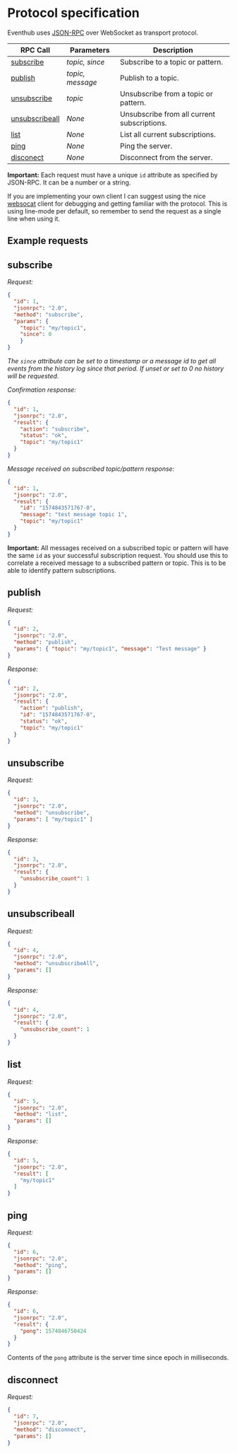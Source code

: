 # Protocol specification
Eventhub uses [JSON-RPC](http://www.jsonrpc.org/) over WebSocket as transport protocol.

| RPC Call                            | Parameters     | Description |
|-------------------------------------|----------------|-------------|
| [subscribe](##subscribe)           | *topic, since*    | Subscribe to a topic or pattern.
| [publish](##publish)               | *topic, message*  | Publish to a topic.
| [unsubscribe](##unsubscribe)       | *topic*           | Unsubscribe from a topic or pattern.
| [unsubscribeall](##unsubscribeall) | *None*            | Unsubscribe from all current subscriptions.
| [list](##list)                     | *None*            | List all current subscriptions.
| [ping](##ping)                     | *None*            | Ping the server.
| [disconect](##disconnect)          | *None*            | Disconnect from the server.

**Important:** Each request must have a unique `id` attribute as specified by JSON-RPC. It can be a number or a string.

If you are implementing your own client I can suggest using the nice [websocat](https://github.com/vi/websocat) client for debugging and getting familiar with the protocol. This is using line-mode per default, so remember to send the request as a single line when using it.

## Example requests
## subscribe

*Request:*
```json
{
  "id": 1,
  "jsonrpc": "2.0",
  "method": "subscribe",
  "params": { 
    "topic": "my/topic1", 
    "since": 0
    }
}
```

*The `since` attribute can be set to a timestamp or a message id to get all events from the history log since that period. If unset or set to 0 no history will be requested.*

*Confirmation response:*
```json
{
  "id": 1,
  "jsonrpc": "2.0",
  "result": {
    "action": "subscribe",
    "status": "ok",
    "topic": "my/topic1"
  }
}
```

*Message received on subscribed topic/pattern response:*
```json
{
  "id": 1,
  "jsonrpc": "2.0",
  "result": {
    "id": "1574843571767-0",
    "message": "test message topic 1",
    "topic": "my/topic1"
  }
}
```

**Important:**
All messages received on a subscribed topic or pattern will have the same `id` as your successful subscription request. You should use this to correlate a received message to a subscribed pattern or topic. This is to be able to identify pattern subscriptions.

## publish

*Request:*
```json
{
  "id": 2,
  "jsonrpc": "2.0",
  "method": "publish",
  "params": { "topic": "my/topic1", "message": "Test message" }
}
```

*Response:*
```json
{
  "id": 2,
  "jsonrpc": "2.0",
  "result": {
    "action": "publish",
    "id": "1574843571767-0",
    "status": "ok",
    "topic": "my/topic1"
  }
}
```

## unsubscribe
*Request:*
```json
{
  "id": 3,
  "jsonrpc": "2.0",
  "method": "unsubscribe",
  "params": [ "my/topic1" ]
}
```

*Response:*
```json
{
  "id": 3,
  "jsonrpc": "2.0",
  "result": {
    "unsubscribe_count": 1
  }
}
```

## unsubscribeall
*Request:*
```json
{
  "id": 4,
  "jsonrpc": "2.0",
  "method": "unsubscribeAll",
  "params": []
}
```

*Response:*
```json
{
  "id": 4,
  "jsonrpc": "2.0",
  "result": {
    "unsubscribe_count": 1
  }
}
```

## list
*Request:*
```json
{
  "id": 5,
  "jsonrpc": "2.0",
  "method": "list",
  "params": []
}
```

*Response:*
```json
{
  "id": 5,
  "jsonrpc": "2.0",
  "result": [
    "my/topic1"
  ]
}
```

## ping

*Request:*
```json
{
  "id": 6,
  "jsonrpc": "2.0",
  "method": "ping",
  "params": []
}
```

*Response*: 
```json
{
  "id": 6,
  "jsonrpc": "2.0",
  "result": {
    "pong": 1574846750424
  }
}
```

Contents of the `pong` attribute is the server time since epoch in milliseconds.

## disconnect
*Request:*
```json
{
  "id": 7,
  "jsonrpc": "2.0",
  "method": "disconnect",
  "params": []
}
```
